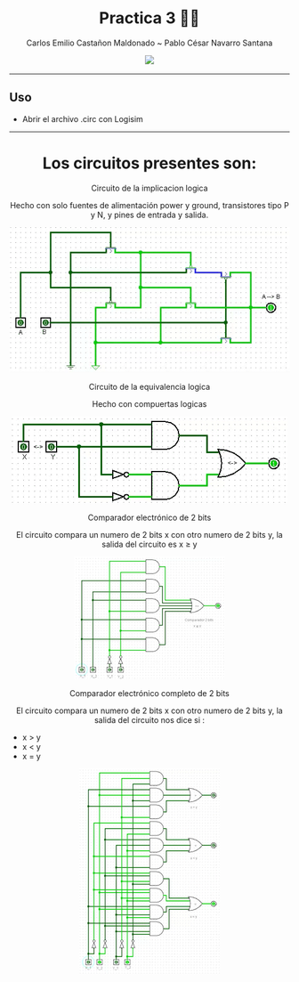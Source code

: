 </div>
<div align="center">
  
# **Practica 3** 🔋📠

Carlos Emilio Castañon Maldonado    ~   Pablo  César Navarro Santana 

[![](https://media.tenor.com/30WXBNQ4mhwAAAAC/maxwell-cat-cat.gif)](https://www.youtube.com/watch?v=dQw4w9WgXcQ)

</div>
  
---

## **Uso** 

- Abrir el archivo .circ con Logisim
** **
  
</div>
<div align="center">
  
# **Los circuitos presentes son:** 
  
Circuito de la implicacion logica 

Hecho con solo fuentes de alimentación power y ground, transistores tipo P y N, y pines de entrada y salida.
  
![](https://github.com/CarlosCastanon2099/Org-y-Arq-de-Computadoras/blob/main/GIFS/p3/P3Implicacion.gif)
  
Circuito de la equivalencia logica 
  
Hecho con compuertas logicas
  
![](https://github.com/CarlosCastanon2099/Org-y-Arq-de-Computadoras/blob/main/GIFS/p3/P3Syss.gif)
  
Comparador electrónico de 2 bits 

El circuito compara un numero de 2 bits x con otro numero de 2 bits y, la salida del circuito es x ≥ y
  
![](https://github.com/CarlosCastanon2099/Org-y-Arq-de-Computadoras/blob/main/GIFS/p3/P3PrimerComparador.gif)
  
Comparador electrónico completo de 2 bits 

El circuito compara un numero de 2 bits x con otro numero de 2 bits y, la salida del circuito nos dice si :
</div>

- x > y 
- x < y  
- x = y
  
  
</div>
<div align="center">
  
![](https://github.com/CarlosCastanon2099/Org-y-Arq-de-Computadoras/blob/main/GIFS/p3/P3ComparadorCompleto.gif)
  
</div>
  
  
  
  



